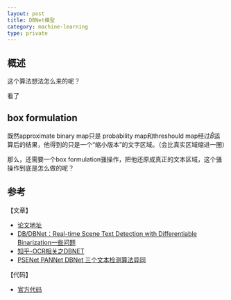 ```yaml
---
layout: post
title: DBNet模型
category: machine-learning
type: private
---
```


## 概述

这个算法想法怎么来的呢？

看了


## box formulation

既然approximate binary map只是 probability map和threshould map经过$\hat B$运算后的结果，他得到的只是一个“缩小版本”的文字区域。（会比真实区域缩进一圈）

那么，还需要一个box formulation骚操作，把他还原成真正的文本区域，这个骚操作到底是怎么做的呢？


## 参考

【文章】

- [论文地址](https://arxiv.org/pdf/1911.08947.pdf)
- [DB/DBNet：Real-time Scene Text Detection with Differentiable Binarization一些问题](https://www.cnblogs.com/yanghailin/p/12337543.html)
- [知乎-OCR相关之DBNET](https://zhuanlan.zhihu.com/p/139062842)
- [PSENet PANNet DBNet 三个文本检测算法异同](https://cloud.tencent.com/developer/article/1641941)

【代码】

- [官方代码](https://github.com/MhLiao/DB)

